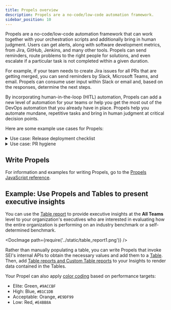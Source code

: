 ```yaml
---
title: Propels overview
description: Propels are a no-code/low-code automation framework.
sidebar_position: 10
---
```


Propels are a no-code/low-code automation framework that can work together with your orchestration scripts and additionally bring in human judgment. Users can get alerts, along with software development metrics, from Jira, GitHub, Jenkins, and many other tools. Propels can send reminders, route problems to the right people for solutions, and even escalate if a particular task is not completed within a given duration.

For example, if your team needs to create Jira issues for all PRs that are getting merged, you can send reminders by Slack, Microsoft Teams, and email. Propels can consume user input within Slack or email and, based on the responses, determine the next steps.

By incorporating human-in-the-loop (HITL) automation, Propels can add a new level of automation for your teams or help you get the most out of the DevOps automation that you already have in place. Propels help you automate mundane, repetitive tasks and bring in human judgment at critical decision points.

Here are some example use cases for Propels:

<details>
<summary>Use case: Release deployment checklist</summary>

Propels can maintain a HITL automation checklist. Certain tasks, such as the successful completion of a Jenkins job, can trigger this playbook. SEI can then notify all stakeholders and set their tasks in motion, for example:

* Notify the documentation team to update or publish technical documentation.
* Notify support or marketing to notify customers.

Once all stakeholders have finished their tasks, they can just mark their tasks as completed in Slack.

SEI can also send reminders and escalate to management if deadlines are not met. Based on the responses from team members, SEI can take a variety of actions, such as notifying Ops, pushing a deployment to production, or enabling feature flags, as needed.

</details>

<details>
<summary>Use case: PR hygiene</summary>

Here are two ways you can use Propels for PR hygiene:

* **PR SLA nudges:** Orphans and long-lived PRs are not great for code hygiene. You can use Propels to encourage compliance with SLAs to close PRs. If a PR stays open for too long, in any stage, SEI can send reminders to the author, creator, committers, or reviewers to close or merge the PRs.
* **PRs without tickets:** Propels can help ensure all PRs are associated with Jira issues or ADO work items to improve the traceability of requirements and defects. If the PR doesn't have a detectable issue associated with it, SEI can send a reminder to the author, creator, or committer to add the issue number.

</details>

## Write Propels

For information and examples for writing Propels, go to the [Propels JavaScript reference](./propels-reference.md).

## Example: Use Propels and Tables to present executive insights

You can use the [Table report](./table-reports.md#table-report) to provide executive insights at the **All Teams** level to your organization's executives who are interested in evaluating how the entire organization is performing on an industry benchmark or a self-determined benchmark.

<!-- ![](../static/table_report1.png) -->

<DocImage path={require('../static/table_report1.png')} />

Rather than manually populating a table, you can write Propels that invoke SEI's internal APIs to obtain the necessary values and add them to a [Table](./tables.md). Then, add [Table reports and Custom Table reports](./table-reports.md) to your Insights to render data contained in the Tables.

Your Propel can also apply [color coding](./tables.md#apply-color-coding) based on performance targets:

* Elite: Green, `#9ACCBF`
* High: Blue, `#B1C1DB`
* Acceptable: Orange, `#E9DF99`
* Low: Red, `#E4BB8A`
